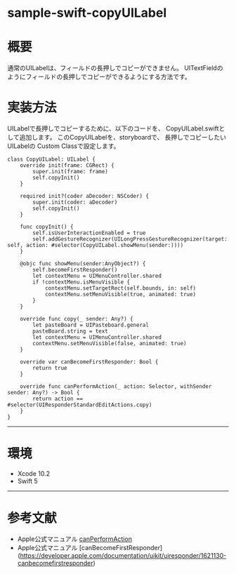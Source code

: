 # sample-swift-copyUILabel

# 概要
通常のUILabelは、フィールドの長押しでコピーができません。
UITextFieldのようにフィールドの長押しでコピーができるようにする方法です。

# 実装方法
UILabelで長押しでコピーするために、以下のコードを、
CopyUILabel.swiftとして追加します。
このCopyUILabelを、storyboardで、
長押しでコピーしたいUILabelの
Custom Classで設定します。

```
class CopyUILabel: UILabel {
    override init(frame: CGRect) {
        super.init(frame: frame)
        self.copyInit()
    }

    required init?(coder aDecoder: NSCoder) {
        super.init(coder: aDecoder)
        self.copyInit()
    }

    func copyInit() {
        self.isUserInteractionEnabled = true
        self.addGestureRecognizer(UILongPressGestureRecognizer(target: self, action: #selector(CopyUILabel.showMenu(sender:))))
    }

    @objc func showMenu(sender:AnyObject?) {
        self.becomeFirstResponder()
        let contextMenu = UIMenuController.shared
        if !contextMenu.isMenuVisible {
            contextMenu.setTargetRect(self.bounds, in: self)
            contextMenu.setMenuVisible(true, animated: true)
        }
    }

    override func copy(_ sender: Any?) {
        let pasteBoard = UIPasteboard.general
        pasteBoard.string = text
        let contextMenu = UIMenuController.shared
        contextMenu.setMenuVisible(false, animated: true)
    }

    override var canBecomeFirstResponder: Bool {
        return true
    }

    override func canPerformAction(_ action: Selector, withSender sender: Any?) -> Bool {
        return action == #selector(UIResponderStandardEditActions.copy)
    }
}
```

---
# 環境
- Xcode 10.2
- Swift 5

---
# 参考文献
- Apple公式マニュアル [canPerformAction](https://developer.apple.com/documentation/uikit/uiresponder/1621105-canperformaction)
- Apple公式マニュアル [canBecomeFirstResponder] (https://developer.apple.com/documentation/uikit/uiresponder/1621130-canbecomefirstresponder)

